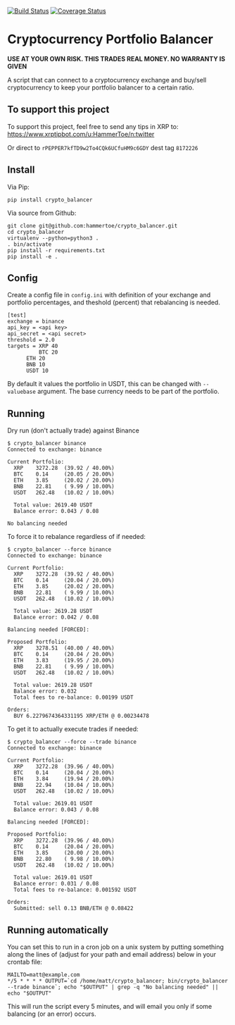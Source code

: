 [![Build Status](https://travis-ci.org/hammertoe/crypto_balancer.svg?branch=master)](https://travis-ci.org/hammertoe/crypto_balancer) [![Coverage Status](https://coveralls.io/repos/github/hammertoe/crypto_balancer/badge.svg?branch=master)](https://coveralls.io/github/hammertoe/crypto_balancer?branch=master)

# Cryptocurrency Portfolio Balancer

**USE AT YOUR OWN RISK. THIS TRADES REAL MONEY. NO WARRANTY IS GIVEN**

A script that can connect to a cryptocurrency exchange and buy/sell cryptocurrency to keep your portfolio balancer to a certain ratio.

## To support this project

To support this project, feel free to send any tips in XRP to:
https://www.xrptipbot.com/u:HammerToe/n:twitter

Or direct to `rPEPPER7kfTD9w2To4CQk6UCfuHM9c6GDY` dest tag `8172226`

## Install

Via Pip:
```
pip install crypto_balancer
```

Via source from Github:

```
git clone git@github.com:hammertoe/crypto_balancer.git
cd crypto_balancer
virtualenv --python=python3 .
. bin/activate
pip install -r requirements.txt
pip install -e .
```

## Config
Create a config file in `config.ini` with definition of your exchange and portfolio percentages, and theshold (percent) that rebalancing is needed.

```
[test]
exchange = binance
api_key = <api key>
api_secret = <api secret>
threshold = 2.0
targets = XRP 40
          BTC 20
	  ETH 20
	  BNB 10
	  USDT 10
```

By default it values the portfolio in USDT, this can be changed with `--valuebase` argument.
The base currency needs to be part of the portfolio.

## Running

Dry run (don't actually trade) against Binance
```
$ crypto_balancer binance
Connected to exchange: binance

Current Portfolio:
  XRP    3272.28  (39.92 / 40.00%)
  BTC    0.14     (20.05 / 20.00%)
  ETH    3.85     (20.02 / 20.00%)
  BNB    22.81    ( 9.99 / 10.00%)
  USDT   262.48   (10.02 / 10.00%)

  Total value: 2619.40 USDT
  Balance error: 0.043 / 0.08

No balancing needed
```

To force it to rebalance regardless of if needed:
```
$ crypto_balancer --force binance
Connected to exchange: binance

Current Portfolio:
  XRP    3272.28  (39.92 / 40.00%)
  BTC    0.14     (20.04 / 20.00%)
  ETH    3.85     (20.02 / 20.00%)
  BNB    22.81    ( 9.99 / 10.00%)
  USDT   262.48   (10.02 / 10.00%)

  Total value: 2619.28 USDT
  Balance error: 0.042 / 0.08

Balancing needed [FORCED]:

Proposed Portfolio:
  XRP    3278.51  (40.00 / 40.00%)
  BTC    0.14     (20.04 / 20.00%)
  ETH    3.83     (19.95 / 20.00%)
  BNB    22.81    ( 9.99 / 10.00%)
  USDT   262.48   (10.02 / 10.00%)

  Total value: 2619.28 USDT
  Balance error: 0.032
  Total fees to re-balance: 0.00199 USDT

Orders:
  BUY 6.2279674364331195 XRP/ETH @ 0.00234478
```

To get it to actually execute trades if needed:

```
$ crypto_balancer --force --trade binance
Connected to exchange: binance

Current Portfolio:
  XRP    3272.28  (39.96 / 40.00%)
  BTC    0.14     (20.04 / 20.00%)
  ETH    3.84     (19.94 / 20.00%)
  BNB    22.94    (10.04 / 10.00%)
  USDT   262.48   (10.02 / 10.00%)

  Total value: 2619.01 USDT
  Balance error: 0.043 / 0.08

Balancing needed [FORCED]:

Proposed Portfolio:
  XRP    3272.28  (39.96 / 40.00%)
  BTC    0.14     (20.04 / 20.00%)
  ETH    3.85     (20.00 / 20.00%)
  BNB    22.80    ( 9.98 / 10.00%)
  USDT   262.48   (10.02 / 10.00%)

  Total value: 2619.01 USDT
  Balance error: 0.031 / 0.08
  Total fees to re-balance: 0.001592 USDT

Orders:
  Submitted: sell 0.13 BNB/ETH @ 0.08422
```

## Running automatically

You can set this to run in a cron job on a unix system by putting something along the lines of (adjust for your path and email address) below
in your crontab file:

```
MAILTO=matt@example.com
*/5 * * * * OUTPUT=`cd /home/matt/crypto_balancer; bin/crypto_balancer --trade binance`; echo "$OUTPUT" | grep -q "No balancing needed" || echo "$OUTPUT"
```

This will run the script every 5 minutes, and will email you only if some balancing (or an error) occurs.
